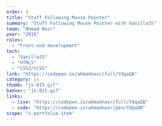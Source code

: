 ```yaml
---
order: 3
title: "Stuff Following Mouse Pointer"
summary: "Stuff Following Mouse Pointer with VanillaJS"
team: "Ahmad Nasr"
year: "2018"
roles:
  - "Front-end development"
tech:
  - "VanillaJS"
  - "HTML5"
  - "CSS3/SCSS"
link: "https://codepen.io/ahmadnasr/full/YdqaQB"
category: js
thumb: "js-015.gif"
banner: "js-015.gif"
links:
  - live: "https://codepen.io/ahmadnasr/full/YdqaQB"
  - code: "https://codepen.io/ahmadnasr/pen/YdqaQB"
scope: "s-portfolio-item"
---
```

